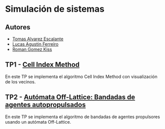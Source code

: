 # Simulación de sistemas
## Autores
- [Tomas Alvarez Escalante](https://github.com/tomalvarezz)
- [Lucas Agustin Ferreiro](https://github.com/lukyferreiro)
- [Roman Gomez Kiss](https://github.com/rgomezkiss)

## TP1 - [Cell Index Method](https://github.com/lukyferreiro/TPs-SS/tree/main/TP1)

En este TP se implementa el algoritmo Cell Index Method con visualización de los vecinos.

## TP2 - [Autómata Off-Lattice: Bandadas de agentes autopropulsados](https://github.com/lukyferreiro/TPs-SS/tree/main/TP2)

En este TP se implementa el algoritmo de bandadas de agentes propulsores usando un autómata Off-Lattice.
